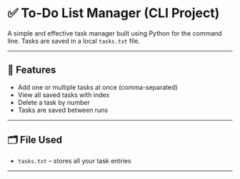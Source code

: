 # ✅ To-Do List Manager (CLI Project)

A simple and effective task manager built using Python for the command line. Tasks are saved in a local `tasks.txt` file.

---

## 🔧 Features

- Add one or multiple tasks at once (comma-separated)
- View all saved tasks with index
- Delete a task by number
- Tasks are saved between runs

---

## 🗂️ File Used

- `tasks.txt` – stores all your task entries

---

